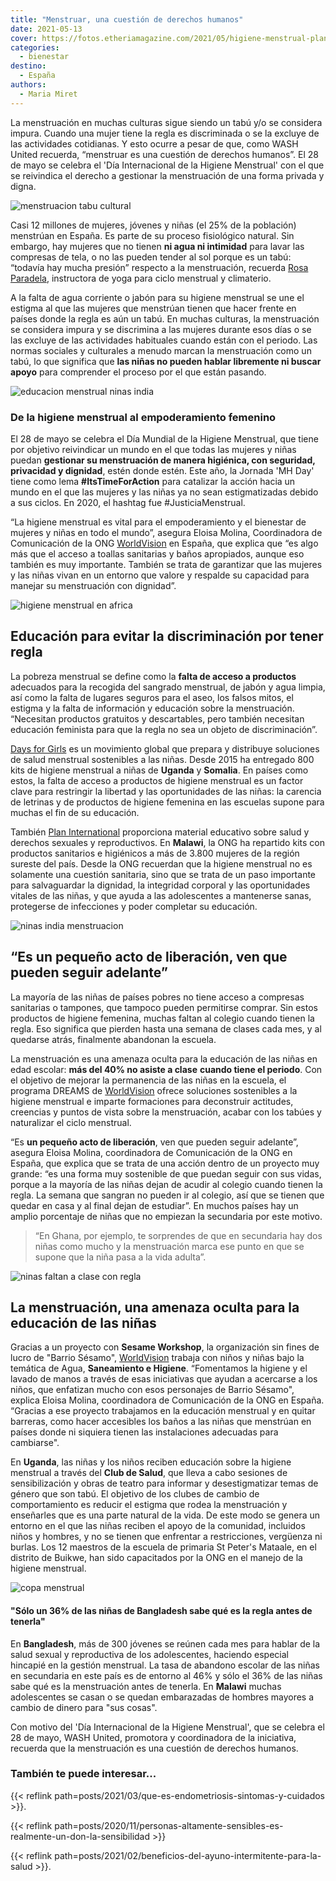 ```yaml
---
title: "Menstruar, una cuestión de derechos humanos"
date: 2021-05-13
cover: https://fotos.etheriamagazine.com/2021/05/higiene-menstrual-plan-internacional.jpg
categories: 
  - bienestar
destino: 
  - España
authors: 
  - Maria Miret
---
```


La menstruación en muchas culturas sigue siendo un tabú y/o se considera impura. Cuando una mujer tiene la regla es discriminada o se la excluye de las actividades cotidianas. Y esto ocurre a pesar de que, como WASH United recuerda, “menstruar es una cuestión de derechos humanos”. El 28 de mayo se celebra el 'Día Internacional de la Higiene Menstrual' con el que se reivindica el derecho a gestionar la menstruación de una forma privada y digna.

![menstruacion tabu cultural](https://fotos.etheriamagazine.com/2021/05/menstruacion-mujeres-africa.jpg "La menstruación sigue siendo un tabú en muchas culturas. © Amevi Wisdom")

Casi 12 millones de mujeres, jóvenes y niñas (el 25% de la población) menstrúan en 
España. Es parte de su proceso fisiológico natural. Sin embargo, hay mujeres que no 
tienen **ni agua ni intimidad** para lavar las compresas de tela, o no las pueden tender 
al sol porque es un tabú: “todavía hay mucha presión” respecto a la menstruación, 
recuerda [Rosa Paradela](http://rosaparadela.com/), instructora de yoga para ciclo 
menstrual y climaterio. 

A la falta de agua corriente o jabón para su higiene menstrual se une el estigma al que 
las mujeres que menstrúan tienen que hacer frente en países donde la regla es aún un 
tabú. En muchas culturas, la menstruación se considera impura y se discrimina a las 
mujeres durante esos días o se las excluye de las actividades habituales cuando están 
con el periodo. Las normas sociales y culturales a menudo marcan la menstruación como un 
tabú, lo que significa que **las niñas no pueden hablar libremente ni buscar apoyo** 
para comprender el proceso por el que están pasando. 

![educacion menstrual ninas india](https://fotos.etheriamagazine.com/2021/05/Sunita-ONG-worldvision.jpg "Sunita ofrece información a las niñas. © ONG Worldvision")

### De la higiene menstrual al empoderamiento femenino

El 28 de mayo se celebra el Día Mundial de la Higiene Menstrual, que tiene por objetivo 
reivindicar un mundo en el que todas las mujeres y niñas puedan **gestionar su 
menstruación de manera higiénica, con seguridad, privacidad y dignidad**, estén donde 
estén. Este año, la Jornada 'MH Day' tiene como lema **#ItsTimeForAction** para 
catalizar la acción hacia un mundo en el que las mujeres y las niñas ya no sean 
estigmatizadas debido a sus ciclos. En 2020, el hashtag fue #JusticiaMenstrual. 

“La higiene menstrual es vital para el empoderamiento y el bienestar de mujeres y niñas 
en todo el mundo”, asegura Eloisa Molina, Coordinadora de Comunicación de la ONG 
[WorldVision](https://www.worldvision.es/) en España, que explica que “es algo más que 
el acceso a toallas sanitarias y baños apropiados, aunque eso también es muy importante. 
También se trata de garantizar que las mujeres y las niñas vivan en un entorno que 
valore y respalde su capacidad para manejar su menstruación con dignidad”. 

![higiene menstrual en africa](https://fotos.etheriamagazine.com/2021/05/higiene-menstrual-plan-internacional.jpg "© Plan Internacional ha repartido kits en Malawi.")

## Educación para evitar la discriminación por tener regla

La pobreza menstrual se define como la **falta de acceso a productos** adecuados para la 
recogida del sangrado menstrual, de jabón y agua limpia, así como la falta de lugares 
seguros para el aseo, los falsos mitos, el estigma y la falta de información y educación 
sobre la menstruación. “Necesitan productos gratuitos y descartables, pero también 
necesitan educación feminista para que la regla no sea un objeto de discriminación”. 

[Days for Girls](https://www.daysforgirls.org/) es un movimiento global que prepara y 
distribuye soluciones de salud menstrual sostenibles a las niñas. Desde 2015 ha 
entregado 800 kits de higiene menstrual a niñas de **Uganda** y **Somalia**. En países 
como estos, la falta de acceso a productos de higiene menstrual es un factor clave para 
restringir la libertad y las oportunidades de las niñas: la carencia de letrinas y de 
productos de higiene femenina en las escuelas supone para muchas el fin de su educación. 

También [Plan International](https://plan-international.es/) proporciona material 
educativo sobre salud y derechos sexuales y reproductivos. En **Malawi**, la ONG ha 
repartido kits con productos sanitarios e higiénicos a más de 3.800 mujeres de la región 
sureste del país. Desde la ONG recuerdan que la higiene menstrual no es solamente una 
cuestión sanitaria, sino que se trata de un paso importante para salvaguardar la 
dignidad, la integridad corporal y las oportunidades vitales de las niñas, y que ayuda a 
las adolescentes a mantenerse sanas, protegerse de infecciones y poder completar su 
educación. 

![ninas india menstruacion](https://fotos.etheriamagazine.com/2021/05/ninas-regla-en-india.jpg "Las niñas pierden hasta una semana de clase al mes. © Yogendra Singh")

## “Es un pequeño acto de liberación, ven que pueden seguir adelante”

La mayoría de las niñas de países pobres no tiene acceso a compresas sanitarias o 
tampones, que tampoco pueden permitirse comprar. Sin estos productos de higiene 
femenina, muchas faltan al colegio cuando tienen la regla. Eso significa que pierden 
hasta una semana de clases cada mes, y al quedarse atrás, finalmente abandonan la 
escuela. 

La menstruación es una amenaza oculta para la educación de las niñas en edad escolar: 
**más del 40% no asiste a clase** **cuando tiene el periodo**. Con el objetivo de 
mejorar la permanencia de las niñas en la escuela, el programa DREAMS de 
[WorldVision](https://www.worldvision.es/) ofrece soluciones sostenibles a la higiene 
menstrual e imparte formaciones para deconstruir actitudes, creencias y puntos de vista 
sobre la menstruación, acabar con los tabúes y naturalizar el ciclo menstrual. 

“Es **un pequeño acto de liberación**, ven que pueden seguir adelante”, asegura Eloisa 
Molina, coordinadora de Comunicación de la ONG en España, que explica que se trata de 
una acción dentro de un proyecto muy grande: “es una forma muy sostenible de que puedan 
seguir con sus vidas, porque a la mayoría de las niñas dejan de acudir al colegio cuando 
tienen la regla. La semana que sangran no pueden ir al colegio, así que se tienen que 
quedar en casa y al final dejan de estudiar”. En muchos países hay un amplio porcentaje 
de niñas que no empiezan la secundaria por este motivo. 

> “En Ghana, por ejemplo, te sorprendes de que en secundaria hay dos niñas como mucho y la 
> menstruación marca ese punto en que se supone que la niña pasa a la vida adulta”. 

![ninas faltan a clase con regla](https://fotos.etheriamagazine.com/2021/05/menstruacion-ninas-colegios.jpg "Durante los días de menstruación las niñas no van a clase. © Nikhita S.")

## La menstruación, una amenaza oculta para la educación de las niñas

Gracias a un proyecto con **Sesame Workshop**, la organización sin fines de lucro de 
"Barrio Sésamo", [WorldVision](https://www.worldvision.es/) trabaja con niños y niñas 
bajo la temática de Agua, **Saneamiento e Higiene**. “Fomentamos la higiene y el lavado 
de manos a través de esas iniciativas que ayudan a acercarse a los niños, que enfatizan 
mucho con esos personajes de Barrio Sésamo", explica Eloisa Molina, coordinadora de 
Comunicación de la ONG en España. “Gracias a ese proyecto trabajamos en la educación 
menstrual y en quitar barreras, como hacer accesibles los baños a las niñas que 
menstrúan en países donde ni siquiera tienen las instalaciones adecuadas para 
cambiarse". 

En **Uganda**, las niñas y los niños reciben educación sobre la higiene menstrual a 
través del **Club de Salud**, que lleva a cabo sesiones de sensibilización y obras de 
teatro para informar y desestigmatizar temas de género que son tabú. El objetivo de los 
clubes de cambio de comportamiento es reducir el estigma que rodea la menstruación y 
enseñarles que es una parte natural de la vida. De este modo se genera un entorno en el 
que las niñas reciben el apoyo de la comunidad, incluidos niños y hombres, y no se 
tienen que enfrentar a restricciones, vergüenza ni burlas. Los 12 maestros de la escuela 
de primaria St Peter's Mataale, en el distrito de Buikwe, han sido capacitados por la 
ONG en el manejo de la higiene menstrual. 

![copa menstrual](https://fotos.etheriamagazine.com/2021/05/copa-menstrual-ninas-educacion.jpg "Copa menstrual. © Oana Cristina")

#### "Sólo un 36% de las niñas de Bangladesh sabe qué es la regla antes de tenerla"

En **Bangladesh**, más de 300 jóvenes se reúnen cada mes para hablar de la salud sexual 
y reproductiva de los adolescentes, haciendo especial hincapié en la gestión menstrual. 
La tasa de abandono escolar de las niñas en secundaria en este país es de entorno al 46% 
y sólo el 36% de las niñas sabe qué es la menstruación antes de tenerla. En **Malawi** 
muchas adolescentes se casan o se quedan embarazadas de hombres mayores a cambio de 
dinero para "sus cosas". 

Con motivo del 'Día Internacional de la Higiene Menstrual', que se celebra el 28 de 
mayo, WASH United, promotora y coordinadora de la iniciativa, recuerda que la 
menstruación es una cuestión de derechos humanos. 

### También te puede interesar...

{{< reflink path=posts/2021/03/que-es-endometriosis-sintomas-y-cuidados >}}. 

{{< reflink 
path=posts/2020/11/personas-altamente-sensibles-es-realmente-un-don-la-sensibilidad >}} 

{{< reflink path=posts/2021/02/beneficios-del-ayuno-intermitente-para-la-salud >}}.
